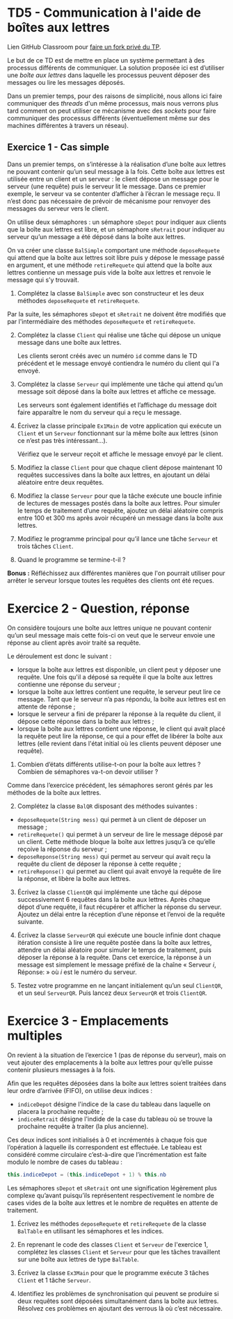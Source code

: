# TD5 - Communication à l'aide de boîtes aux lettres

Lien GitHub Classroom pour [faire un fork privé du TP](https://classroom.github.com/a/4sXj4Mly).

Le but de ce TD est de mettre en place un système permettant à des processus différents de communiquer. La solution 
proposée ici est d’utiliser une *boîte aux lettres* dans laquelle les processus peuvent déposer des messages ou 
lire les messages déposés.

Dans un premier temps, pour des raisons de simplicité, nous allons ici faire communiquer des *threads* d'un même processus, mais nous verrons plus tard comment on peut utiliser ce mécanisme avec des *sockets* pour faire communiquer 
des processus différents (éventuellement même sur des machines différentes à travers un réseau).

## Exercice 1 - Cas simple

Dans un premier temps, on s’intéresse à la réalisation d’une boîte aux lettres ne pouvant contenir qu’un seul message à la fois. Cette boîte aux lettres est utilisée entre un client et un serveur : le client dépose un message pour le serveur (une requête) puis le serveur lit le message. Dans ce premier exemple, le serveur va se contenter d’afficher à l’écran le message reçu. Il n’est donc pas nécessaire de prévoir de mécanisme pour renvoyer des messages du serveur vers le client.

On utilise deux sémaphores : un sémaphore `sDepot` pour indiquer aux clients que la boîte aux lettres est libre, et un sémaphore `sRetrait` pour indiquer au serveur qu’un message a été déposé dans la boîte aux lettres.

On va créer une classe `BalSimple` comportant une méthode `deposeRequete` qui attend que la boîte aux lettres soit libre puis y dépose le message passé en argument, et une méthode `retireRequete` qui attend que la boîte aux lettres contienne un message puis vide la boîte aux lettres et renvoie le message qui s’y trouvait.

1. Complétez la classe `BalSimple` avec son constructeur et les deux méthodes `deposeRequete` et `retireRequete`.

Par la suite, les sémaphores `sDepot` et `sRetrait` ne doivent être modifiés que par l'intermédiaire des méthodes `deposeRequete` et `retireRequete`.

2. Complétez la classe `Client` qui réalise une tâche qui dépose un unique message dans une boîte aux lettres.
    
    Les clients seront créés avec un numéro `id` comme dans le TD précédent et le message envoyé contiendra le numéro du client qui l'a envoyé.

3. Complétez la classe `Serveur` qui implémente une tâche qui attend qu’un message soit déposé dans la boîte aux lettres et affiche ce message.
   
    Les serveurs sont également identifiés et l’affichage du message doit faire apparaître le nom du serveur qui a reçu le message.

4. Écrivez la classe principale `Ex1Main` de votre application qui exécute un `Client` et un `Serveur` fonctionnant sur la même boîte aux lettres (sinon ce n’est pas très intéressant...).
   
   Vérifiez que le serveur reçoit et affiche le message envoyé par le client.

5. Modifiez la classe `Client` pour que chaque client dépose maintenant 10 requêtes successives dans la boîte aux lettres, en ajoutant un délai aléatoire entre deux requêtes.

6. Modifiez la classe `Serveur` pour que la tâche exécute une boucle infinie de lectures de messages postés dans la boîte aux lettres. Pour simuler le temps de traitement d’une requête, ajoutez un délai aléatoire compris entre 100 et 300 ms après avoir récupéré un message dans la boîte aux lettres.

7. Modifiez le programme principal pour qu’il lance une tâche `Serveur` et trois tâches `Client`.

8. Quand le programme se termine-t-il ?

**Bonus :** Réfléchissez aux différentes manières que l'on pourrait utiliser pour arrêter le serveur lorsque toutes les requêtes des clients ont été reçues.


# Exercice 2 - Question, réponse

On considère toujours une boîte aux lettres unique ne pouvant contenir qu’un seul message mais cette fois-ci on veut que le serveur envoie une réponse au client après avoir traité sa requête.

Le déroulement est donc le suivant :
- lorsque la boîte aux lettres est disponible, un client peut y déposer une requête. Une fois qu'il a déposé sa requête il que la boîte aux lettres contienne une réponse du serveur ;
- lorsque la boîte aux lettres contient une requête, le serveur peut lire ce message. Tant que le serveur n’a pas répondu, la boîte aux lettres est en attente de réponse ;
- lorsque le serveur a fini de préparer la réponse à la requête du client, il dépose cette réponse dans la boîte aux lettres ;
- lorsque la boîte aux lettres contient une réponse, le client qui avait placé la requête peut lire la réponse, ce qui a pour effet de libérer la boîte aux lettres (elle revient dans l'état initial où les clients peuvent déposer une requête).

1. Combien d’états différents utilise-t-on pour la boîte aux lettres ? Combien de sémaphores va-t-on devoir utiliser ?

Comme dans l’exercice précédent, les sémaphores seront gérés par les méthodes de la boîte aux lettres.

2. Complétez la classe `BalQR` disposant des méthodes suivantes :
- `deposeRequete(String mess)` qui permet à un client de déposer un message ;
- `retireRequete()` qui permet à un serveur de lire le message déposé par un client. Cette méthode bloque la boîte aux lettres jusqu’à ce qu’elle reçoive la réponse du serveur ;
- `deposeReponse(String mess)` qui permet au serveur qui avait reçu la requête du client de déposer la réponse à cette requête ;
- `retireReponse()` qui permet au client qui avait envoyé la requête de lire la réponse, et libère la boîte aux lettres.

3. Écrivez la classe `ClientQR` qui implémente une tâche qui dépose successivement 6 requêtes dans la boîte aux lettres. Après chaque dépot d’une requête, il faut récupérer et afficher la réponse du serveur. Ajoutez un délai entre la réception d’une réponse et l’envoi de la requête suivante.

4. Écrivez la classe `ServeurQR` qui exécute une boucle infinie dont chaque itération consiste à lire une requête postée dans la boîte aux lettres, attendre un délai aléatoire pour simuler le temps de traitement, puis déposer la réponse à la requête. Dans cet exercice, la réponse à un message est simplement le message préfixé de la chaîne « Serveur *i*, Réponse: » où *i* est le numéro du serveur.

5. Testez votre programme en ne lançant initialement qu’un seul `ClientQR`, et un seul `ServeurQR`. Puis lancez deux `ServeurQR` et trois `ClientQR`.


# Exercice 3 - Emplacements multiples

On revient à la situation de l’exercice 1 (pas de réponse du serveur), mais on veut ajouter des emplacements à la boîte aux lettres pour qu’elle puisse contenir plusieurs messages à la fois.

Afin que les requêtes déposées dans la boîte aux lettres soient traitées dans leur ordre d’arrivée (FIFO), on utilise deux indices :
- `indiceDepot` désigne l'indice de la case du tableau dans laquelle on placera la prochaine requête ;
- `indiceRetrait` désigne l'indide de la case du tableau où se trouve la prochaine requête à traiter (la plus ancienne).

Ces deux indices sont initialisés à 0 et incrémentés à chaque fois que l’opération à laquelle ils correspondent est effectuée. Le tableau est considéré comme circulaire c’est-à-dire que l’incrémentation est faite modulo le nombre de cases du tableau :
```java
this.indiceDepot = (this.indiceDepot + 1) % this.nb
```

Les sémaphores `sDepot` et `sRetrait` ont une signification légèrement plus complexe qu’avant puisqu’ils représentent respectivement le nombre de cases vides de la boîte aux lettres et le nombre de requêtes en attente de traitement.

1. Écrivez les méthodes `deposeRequete` et `retireRequete` de la classe `BalTable` en utilisant les sémaphores et les indices.

2. En reprenant le code des classes `Client` et `Serveur` de l'exercice 1, complétez les classes `Client` et `Serveur` pour que les tâches travaillent sur une boîte aux lettres de type `BalTable`.

3. Écrivez la classe `Ex3Main` pour que le programme exécute 3 tâches `Client` et 1 tâche `Serveur`.

 1. Identifiez les problèmes de synchronisation qui peuvent se produire si deux requêtes sont déposées simultanément dans la boîte aux lettres. Résolvez ces problèmes en ajoutant des verrous là où c’est nécessaire.
